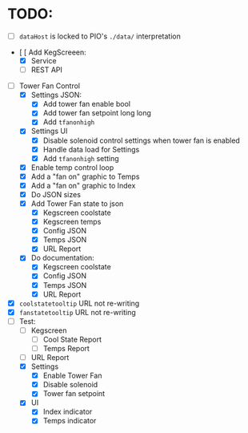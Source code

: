 # TODO:

- [ ] `dataHost` is locked to PIO's `./data/` interpretation
- [ [ Add KegScreeen:
    - [x] Service
    - [ ] REST API

- [ ] Tower Fan Control
    - [x] Settings JSON:
        - [x] Add tower fan enable bool
        - [x] Add tower fan setpoint long long
        - [x] Add `tfanonhigh`
    - [x] Settings UI
        - [x] Disable solenoid control settings when tower fan is enabled
        - [x] Handle data load for Settings
        - [x] Add `tfanonhigh` setting
    - [x] Enable temp control loop
    - [x] Add a "fan on" graphic to Temps
    - [x] Add a "fan on" graphic to Index
    - [x] Do JSON sizes
    - [x] Add Tower Fan state to json
        - [x] Kegscreen coolstate
        - [x] Kegscreen temps
        - [x] Config JSON
        - [x] Temps JSON
        - [x] URL Report
    - [x] Do documentation:
        - [x] Kegscreen coolstate
        - [x] Config JSON
        - [x] Temps JSON
        - [x] URL Report
- [x] `coolstatetooltip` URL not re-writing
- [x] `fanstatetooltip` URL not re-writing
- [ ] Test:
    - [ ] Kegscreen
        - [ ] Cool State Report
        - [ ] Temps Report
    - [ ] URL Report
    - [x] Settings
        - [x] Enable Tower Fan
        - [x] Disable solenoid
        - [x] Tower fan setpoint
    - [x] UI
        - [x] Index indicator
        - [x] Temps indicator
